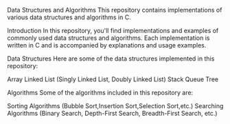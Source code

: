Data Structures and Algorithms
This repository contains implementations of various data structures and algorithms in C.

Introduction
In this repository, you'll find implementations and examples of commonly used data structures and algorithms. Each implementation is written in C and is accompanied by explanations and usage examples.

Data Structures
Here are some of the data structures implemented in this repository:

Array
Linked List (Singly Linked List, Doubly Linked List)
Stack
Queue
Tree 

Algorithms
Some of the algorithms included in this repository are:

Sorting Algorithms (Bubble Sort,Insertion Sort,Selection Sort,etc.)
Searching Algorithms (Binary Search, Depth-First Search, Breadth-First Search, etc.)
